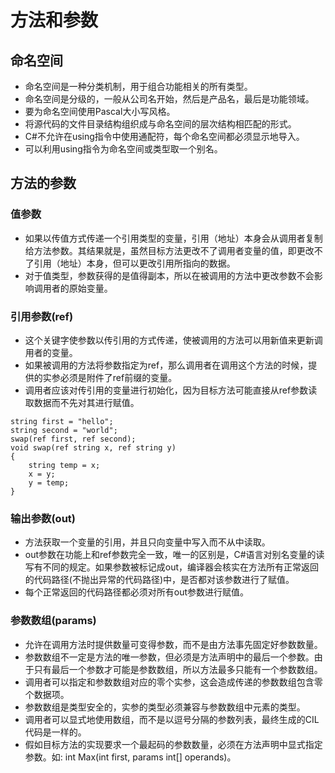 
# 方法和参数

## 命名空间

* 命名空间是一种分类机制，用于组合功能相关的所有类型。
* 命名空间是分级的，一般从公司名开始，然后是产品名，最后是功能领域。
* 要为命名空间使用Pascal大小写风格。
* 将源代码的文件目录结构组织成与命名空间的层次结构相匹配的形式。
* C#不允许在using指令中使用通配符，每个命名空间都必须显示地导入。
* 可以利用using指令为命名空间或类型取一个别名。

## 方法的参数

### 值参数

* 如果以传值方式传递一个引用类型的变量，引用（地址）本身会从调用者复制给方法参数。其结果就是，虽然目标方法更改不了调用者变量的值，即更改不了引用（地址）本身，但可以更改引用所指向的数据。
* 对于值类型，参数获得的是值得副本，所以在被调用的方法中更改参数不会影响调用者的原始变量。


### 引用参数(ref)

* 这个关键字使参数以传引用的方式传递，使被调用的方法可以用新值来更新调用者的变量。
* 如果被调用的方法将参数指定为ref，那么调用者在调用这个方法的时候，提供的实参必须是附件了ref前缀的变量。
* 调用者应该对传引用的变量进行初始化，因为目标方法可能直接从ref参数读取数据而不先对其进行赋值。
```
string first = "hello";
string second = "world";
swap(ref first, ref second);
void swap(ref string x, ref string y)
{
    string temp = x;
    x = y;
    y = temp;
}
```

### 输出参数(out)

* 方法获取一个变量的引用，并且只向变量中写入而不从中读取。
* out参数在功能上和ref参数完全一致，唯一的区别是，C#语言对别名变量的读写有不同的规定。如果参数被标记成out，编译器会核实在方法所有正常返回的代码路径(不抛出异常的代码路径)中，是否都对该参数进行了赋值。
* 每个正常返回的代码路径都必须对所有out参数进行赋值。


### 参数数组(params)

* 允许在调用方法时提供数量可变得参数，而不是由方法事先固定好参数数量。
* 参数数组不一定是方法的唯一参数，但必须是方法声明中的最后一个参数。由于只有最后一个参数才可能是参数数组，所以方法最多只能有一个参数数组。
* 调用者可以指定和参数数组对应的零个实参，这会造成传递的参数数组包含零个数据项。
* 参数数组是类型安全的，实参的类型必须兼容与参数数组中元素的类型。
* 调用者可以显式地使用数组，而不是以逗号分隔的参数列表，最终生成的CIL代码是一样的。
* 假如目标方法的实现要求一个最起码的参数数量，必须在方法声明中显式指定参数。如: int Max(int first, params int[] operands)。